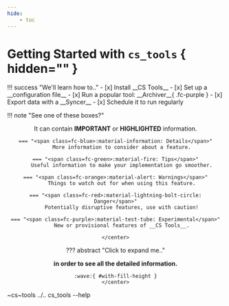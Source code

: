 ```yaml
---
hide:
    - toc
---
```


<style>
    img#with-fill-height { height: 75px; }
    .grid-define-columns { align-items: start; }
</style>

# __Getting Started__ with `cs_tools` { hidden="" }

<div class=grid-define-columns markdown="block" data-columns=3>
!!! success "We'll learn how to.."
    - [x] Install __CS Tools__
    - [x] Set up a __configuration file__
    - [x] Run a popular tool: __Archiver__{ .fc-purple }
    - [x] Export data with a __Syncer__
    - [x] Schedule it to run regularly

!!! note "See one of these boxes?"
    <center markdown="block">
    It can contain <b class=fc-red>IMPORTANT</b> or <b class=fc-purple>HIGHLIGHTED</b> information.

    === "<span class=fc-blue>:material-information: Details</span>"
        More information to consider about a feature.

    === "<span class=fc-green>:material-fire: Tips</span>"
        Useful information to make your implementation go smoother.

    === "<span class=fc-orange>:material-alert: Warnings</span>"
        Things to watch out for when using this feature.

    === "<span class=fc-red>:material-lightning-bolt-circle: Danger</span>"
        Potentially disruptive features, use with caution!

    === "<span class=fc-purple>:material-test-tube: Experimental</span>"
        New or provisional features of __CS Tools__.

    </center>

??? abstract "Click to expand me.."
    <center>
    <b>in order to see all the detailed information.</b>

    :wave:{ #with-fill-height }
    </center>

</div>

~cs~tools ../.. cs_tools --help
